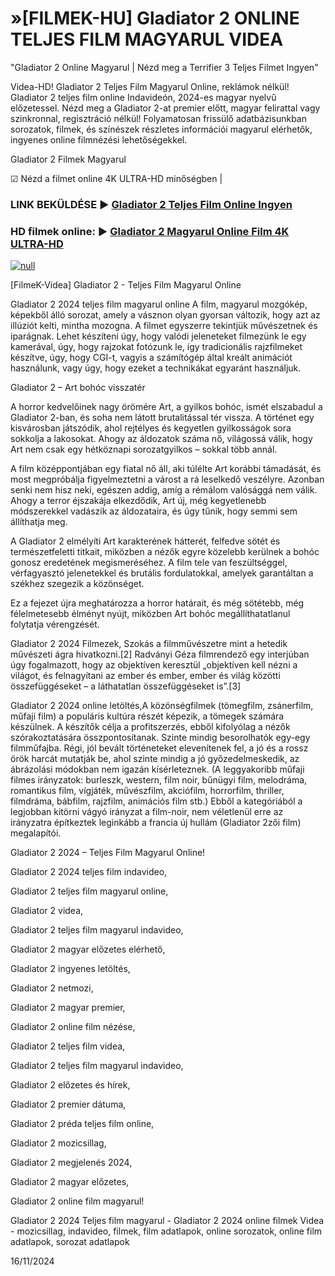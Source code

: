 # »[FILMEK-HU] Gladiator 2 ONLINE TELJES FILM MAGYARUL VIDEA




"Gladiator 2 Online Magyarul | Nézd meg a Terrifier 3 Teljes Filmet Ingyen"

Videa-HD! Gladiator 2 Teljes Film Magyarul Online, reklámok nélkül! Gladiator 2 teljes film online Indavideón, 2024-es magyar nyelvű előzetessel. Nézd meg a Gladiator 2-at premier előtt, magyar felirattal vagy szinkronnal, regisztráció nélkül! Folyamatosan frissülő adatbázisunkban sorozatok, filmek, és színészek részletes információi magyarul elérhetők, ingyenes online filmnézési lehetőségekkel.

Gladiator 2 Filmek Magyarul

☑ Nézd a filmet online 4K ULTRA-HD minőségben |

### LINK BEKÜLDÉSE ▶️ [Gladiator 2 Teljes Film Online Ingyen](https://t.co/rMFK3DLVt2)

### HD filmek online: ▶️ [Gladiator 2 Magyarul Online Film 4K ULTRA-HD](https://t.co/rMFK3DLVt2)

[![null](https://static.wixstatic.com/media/855a25_043b5abeb4ae4d35ac003198e7fe56ed~mv2.gif)](https://t.co/rMFK3DLVt2)

[FilmeK-Videa] Gladiator 2 - Teljes Film Magyarul Online

Gladiator 2 2024 teljes film magyarul online A film, magyarul mozgókép, képekből álló sorozat, amely a vásznon olyan gyorsan változik, hogy azt az illúziót kelti, mintha mozogna. A filmet egyszerre tekintjük művészetnek és iparágnak. Lehet készíteni úgy, hogy valódi jeleneteket filmezünk le egy kamerával, úgy, hogy rajzokat fotózunk le, így tradicionális rajzfilmeket készítve, úgy, hogy CGI-t, vagyis a számítógép által kreált animációt használunk, vagy úgy, hogy ezeket a technikákat egyaránt használjuk.

Gladiator 2 – Art bohóc visszatér

A horror kedvelőinek nagy örömére Art, a gyilkos bohóc, ismét elszabadul a Gladiator 2-ban, és soha nem látott brutalitással tér vissza. A történet egy kisvárosban játszódik, ahol rejtélyes és kegyetlen gyilkosságok sora sokkolja a lakosokat. Ahogy az áldozatok száma nő, világossá válik, hogy Art nem csak egy hétköznapi sorozatgyilkos – sokkal több annál.

A film középpontjában egy fiatal nő áll, aki túlélte Art korábbi támadását, és most megpróbálja figyelmeztetni a várost a rá leselkedő veszélyre. Azonban senki nem hisz neki, egészen addig, amíg a rémálom valósággá nem válik. Ahogy a terror éjszakája elkezdődik, Art új, még kegyetlenebb módszerekkel vadászik az áldozataira, és úgy tűnik, hogy semmi sem állíthatja meg.

A Gladiator 2 elmélyíti Art karakterének hátterét, felfedve sötét és természetfeletti titkait, miközben a nézők egyre közelebb kerülnek a bohóc gonosz eredetének megismeréséhez. A film tele van feszültséggel, vérfagyasztó jelenetekkel és brutális fordulatokkal, amelyek garantáltan a székhez szegezik a közönséget.

Ez a fejezet újra meghatározza a horror határait, és még sötétebb, még félelmetesebb élményt nyújt, miközben Art bohóc megállíthatatlanul folytatja vérengzését.

Gladiator 2 2024 Filmezek, Szokás a filmművészetre mint a hetedik művészeti ágra hivatkozni.[2] Radványi Géza filmrendező egy interjúban úgy fogalmazott, hogy az objektíven keresztül „objektíven kell nézni a világot, és felnagyítani az ember és ember, ember és világ közötti összefüggéseket – a láthatatlan összefüggéseket is”.[3]

Gladiator 2 2024 online letöltés,A közönségfilmek (tömegfilm, zsánerfilm, műfaji film) a populáris kultúra részét képezik, a tömegek számára készülnek. A készítők célja a profitszerzés, ebből kifolyólag a nézők szórakoztatására összpontosítanak. Szinte mindig besorolhatók egy-egy filmműfajba. Régi, jól bevált történeteket elevenítenek fel, a jó és a rossz örök harcát mutatják be, ahol szinte mindig a jó győzedelmeskedik, az ábrázolási módokban nem igazán kísérleteznek. (A leggyakoribb műfaji filmes irányzatok: burleszk, western, film noir, bűnügyi film, melodráma, romantikus film, vígjáték, művészfilm, akciófilm, horrorfilm, thriller, filmdráma, bábfilm, rajzfilm, animációs film stb.) Ebből a kategóriából a legjobban kitörni vágyó irányzat a film-noir, nem véletlenül erre az irányzatra építkeztek leginkább a francia új hullám (Gladiator 2zői film) megalapítói.

Gladiator 2 2024 – Teljes Film Magyarul Online!

Gladiator 2 2024 teljes film indavideo,

Gladiator 2 teljes film magyarul online,

Gladiator 2 videa,

Gladiator 2 teljes film magyarul indavideo,

Gladiator 2 magyar előzetes elérhető,

Gladiator 2 ingyenes letöltés,

Gladiator 2 netmozi,

Gladiator 2 magyar premier,

Gladiator 2 online film nézése,

Gladiator 2 teljes film videa,

Gladiator 2 teljes film magyarul indavideo,

Gladiator 2 előzetes és hírek,

Gladiator 2 premier dátuma,

Gladiator 2 préda teljes film online,

Gladiator 2 mozicsillag,

Gladiator 2 megjelenés 2024,

Gladiator 2 magyar előzetes,

Gladiator 2 online film magyarul!

Gladiator 2 2024 Teljes film magyarul - Gladiator 2 2024 online filmek Videa - mozicsillag, indavideo, filmek, film adatlapok, online sorozatok, online film adatlapok, sorozat adatlapok

16/11/2024
